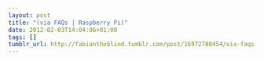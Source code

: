 ```yaml
---
layout: post
title: "(via FAQs | Raspberry Pi)"
date: 2012-02-03T14:04:06+01:00
tags: []
tumblr_url: http://fabiantheblind.tumblr.com/post/16972788454/via-faqs-raspberry-pi
---
```

